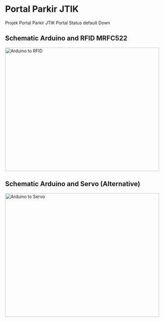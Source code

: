 # Portal Parkir JTIK
Projek Portal Parkir JTIK
Portal Status default Down

## Schematic Arduino and RFID MRFC522
<img src="Dokumentasi/Arduino_to_RFID.png" alt="Arduino to RFID" width="500" height="400">

## Schematic Arduino and Servo (Alternative)
<img src="Dokumentasi/Arduino_to_Servo.png" alt="Arduino to Servo" width="500" height="400">
